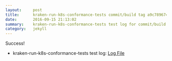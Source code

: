 ```yaml
---
layout:     post
title:      kraken-run-k8s-conformance-tests commit/build tag a9c7896748e80c20863ef31d1e3b4f419407a41b
date:       2016-09-15 21:13:02
summary:    kraken-run-k8s-conformance-tests test log for commit/build tag a9c7896748e80c20863ef31d1e3b4f419407a41b.
category:   jekyll
---
```


Success!

- kraken-run-k8s-conformance-tests test log: [Log File](http://s3-us-west-2.amazonaws.com/kraken-e2e-logs/pipelet.kubeme.io/conformance/77/build-log.txt)
